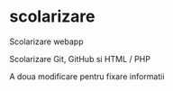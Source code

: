 # scolarizare
Scolarizare webapp

Scolarizare Git, GitHub si HTML / PHP

A doua modificare pentru fixare informatii
